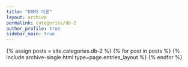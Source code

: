 ```yaml
---
title: "DBMS 이론"
layout: archive
permalink: categories/db-2
author_profile: true
sidebar_main: true
---
```


{% assign posts = site.categories.db-2 %}
{% for post in posts %} {% include archive-single.html type=page.entries_layout %} {% endfor %}